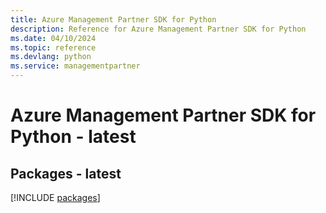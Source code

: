 ```yaml
---
title: Azure Management Partner SDK for Python
description: Reference for Azure Management Partner SDK for Python
ms.date: 04/10/2024
ms.topic: reference
ms.devlang: python
ms.service: managementpartner
---
```

# Azure Management Partner SDK for Python - latest
## Packages - latest
[!INCLUDE [packages](management-partner-index.md)]